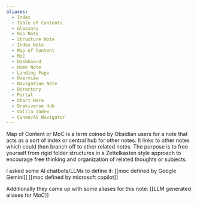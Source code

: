 ```yaml
---
aliases:
  - Index
  - Table of Contents
  - Glossary
  - Hub Note
  - Structure Note
  - Index Note
  - Map of Content
  - MoC
  - Dashboard
  - Home Note
  - Landing Page
  - Overview
  - Navigation Note
  - Directory
  - Portal
  - Start Here
  - Drakiverse Hub
  - Vallia Index
  - Canon/AU Navigator
---
```


Map of Content or MoC is a term coined by Obsidian users for a note that acts as a sort of index or central hub for other notes. It links to other notes which could then branch off to other related notes. The purpose is to free yourself from rigid folder structures in a Zettelkasten style approach to encourage free thinking and organization of related thoughts or subjects.

I asked some AI chatbots/LLMs to define it:
	[[moc defined by Google Gemini]]
	[[moc defined by microsoft copilot]]

Additionally they came up with some aliases for this note:
	 [[LLM generated aliases for MoC]]
